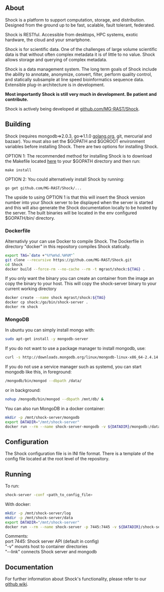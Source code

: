 About
-----

Shock is a platform to support computation, storage, and distribution. Designed from the ground up to be fast, scalable, fault tolerant, federated. 

Shock is RESTful. Accessible from desktops, HPC systems, exotic hardware, the cloud and your smartphone.

Shock is for scientific data. One of the challenges of large volume scientific data is that without often complex metadata it is of little to no value. Shock allows storage and querying of complex metadata.   

Shock is a data management system. The long term goals of Shock include the ability to annotate, anonymize, convert, filter, perform quality control, and statically subsample at line speed bioinformatics sequence data. Extensible plug-in architecture is in development.

**Most importantly Shock is still very much in development. Be patient and contribute.**

Shock is actively being developed at [github.com/MG-RAST/Shock](https://github.com/MG-RAST/Shock).

Building
--------
Shock (requires mongodb=>2.0.3, go=>1.1.0 [golang.org](http://golang.org/), git, mercurial and bazaar). You must also set the $GOPATH and $GOROOT environment variables before installing Shock. There are two options for installing Shock.

OPTION 1: The recommended method for installing Shock is to download the Makefile located [here](https://raw.github.com/MG-RAST/Shock/master/Makefile) to your $GOPATH directory and then run:

    make install

OPTION 2: You could alternatively install Shock by running:

    go get github.com/MG-RAST/Shock/...

The upside to using OPTION 1 is that this will insert the Shock version number into your Shock server to be displayed when the server is started and this will also generate the Shock documentation locally to be hosted by the server. The built binaries will be located in the env configured $GOPATH/bin/ directory.

### Dockerfile
Alternativly your can use Docker to compile Shock. The Dockerfile in directory "docker" in this repository compiles Shock statically. 
```bash
export TAG=`date +"%Y%m%d.%H%M"`
git clone --recursive https://github.com/MG-RAST/Shock.git
cd Shock
docker build --force-rm --no-cache --rm -t mgrast/shock:${TAG} .
```
If you only want the binary you can create an container from the image an copy the binary to your host. This will copy the shock-server binary to your current working directory
```bash
docker create --name shock mgrast/shock:${TAG}
docker cp shock:/go/bin/shock-server .
docker rm shock
```

### MongoDB

In ubuntu you can simply install mongo with:
```bash
sudo apt-get install -y mongodb-server
```
If you do not want to use a package manager to install mongodb, use:
```bash
curl -s http://downloads.mongodb.org/linux/mongodb-linux-x86_64-2.4.14.tgz | tar -v -C /mongodb/ -xz
```
If you do not use a service manager such as systemd, you can start mongodb like this, in foreground:
```bash
/mongodb/bin/mongod --dbpath /data/
```
or in background:
```bash
nohup /mongodb/bin/mongod --dbpath /mnt/db/ &
```
You can also run MongoDB in a docker container:
```bash
mkdir -p /mnt/shock-server/mongodb
export DATADIR="/mnt/shock-server"
docker run --rm --name shock-server-mongodb -v ${DATADIR}/mongodb:/data/db --expose=27017 mongo mongod --dbpath /data/db
```


Configuration
-------------
The Shock configuration file is in INI file format. There is a template of the config file located at the root level of the repository.

Running
-------
To run:
```bash
shock-server -conf <path_to_config_file>
```
With docker:
```bash
mkdir -p /mnt/shock-server/log
mkdir -p /mnt/shock-server/data
export DATADIR="/mnt/shock-server"
docker run --rm --name shock-server -p 7445:7445 -v ${DATADIR}/shock-server.cfg:/shock-config/shock-server.cfg -v ${DATADIR}/log:/var/log/shock -v ${DATADIR}/data:/usr/local/shock --link=shock-server-mongodb:mongodb mgrast/shock /go/bin/shock-server --conf /shock-config/shock-server.cfg
```
Comments:<br>
port 7445: Shock server API (default in config)<br>
"-v" mounts host to container directories<br>
"--link" connects Shock server and mongodb

Documentation
-------------
For further information about Shock's functionality, please refer to our [github wiki](https://github.com/MG-RAST/Shock/wiki/_pages).
